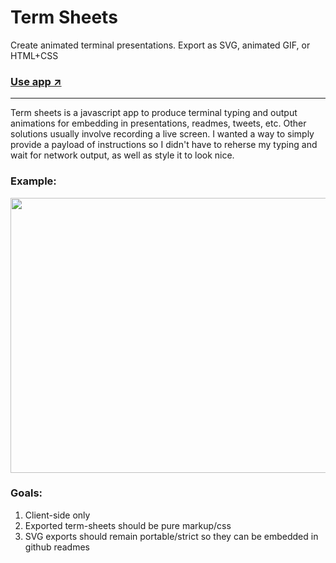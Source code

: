 # Term Sheets

Create animated terminal presentations. Export as SVG, animated GIF, or HTML+CSS

### [Use app ↗️](https://gpoitch.github.io/term-sheets)

---

Term sheets is a javascript app to produce terminal typing and output animations for embedding in presentations, readmes, tweets, etc. Other solutions usually involve recording a live screen. I wanted a way to simply provide a payload of instructions so I didn't have to reherse my typing and wait for network output, as well as style it to look nice.

### Example:

<p align="center">
  <img width="700" height="440" src="https://imgix.bustle.com/uploads/image/2018/7/6/a48abe57-bd33-45a9-b7d0-2cad3ff97078-term-sheet-1530897650711.svg">
</p>

### Goals:

1.  Client-side only
2.  Exported term-sheets should be pure markup/css
3.  SVG exports should remain portable/strict so they can be embedded in github readmes

